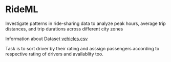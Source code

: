 # RideML
Investigate patterns in ride-sharing data to analyze peak hours, average trip distances, and trip durations across different city zones

Information about Dataset 
[vehicles.csv](https://github.com/user-attachments/files/18327738/vehicles.csv)

Task is to sort driver by their rating and asssign passengers according to respective rating of drivers and availablity too.
